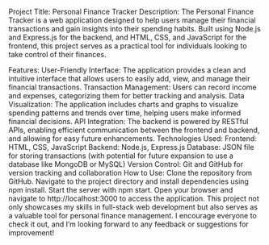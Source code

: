 Project Title: Personal Finance Tracker
Description:
The Personal Finance Tracker is a web application designed to help users manage their financial transactions and gain insights into their spending habits. Built using Node.js and Express.js for the backend, and HTML, CSS, and JavaScript for the frontend, this project serves as a practical tool for individuals looking to take control of their finances.

Features:
User-Friendly Interface: The application provides a clean and intuitive interface that allows users to easily add, view, and manage their financial transactions.
Transaction Management: Users can record income and expenses, categorizing them for better tracking and analysis.
Data Visualization: The application includes charts and graphs to visualize spending patterns and trends over time, helping users make informed financial decisions.
API Integration: The backend is powered by RESTful APIs, enabling efficient communication between the frontend and backend, and allowing for easy future enhancements.
Technologies Used:
Frontend: HTML, CSS, JavaScript
Backend: Node.js, Express.js
Database: JSON file for storing transactions (with potential for future expansion to use a database like MongoDB or MySQL)
Version Control: Git and GitHub for version tracking and collaboration
How to Use:
Clone the repository from GitHub.
Navigate to the project directory and install dependencies using npm install.
Start the server with npm start.
Open your browser and navigate to http://localhost:3000 to access the application.
This project not only showcases my skills in full-stack web development but also serves as a valuable tool for personal finance management. I encourage everyone to check it out, and I’m looking forward to any feedback or suggestions for improvement!
